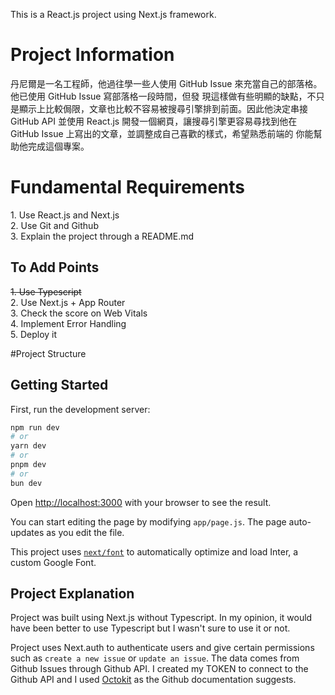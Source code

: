 This is a React.js project using Next.js framework.

<h1>Project Information</h1>
丹尼爾是⼀名⼯程師，他過往學⼀些⼈使⽤ GitHub Issue 來充當⾃⼰的部落格。他已使⽤ GitHub Issue 寫部落格⼀段時間，但發
現這樣做有些明顯的缺點，不只是顯⽰上⽐較侷限，⽂章也⽐較不容易被搜尋引擎排到前⾯。因此他決定串接 GitHub API 並使⽤
React.js 開發⼀個網⾴，讓搜尋引擎更容易尋找到他在 GitHub Issue 上寫出的⽂章，並調整成⾃⼰喜歡的樣式，希望熟悉前端的
你能幫助他完成這個專案。

<h1>Fundamental Requirements</h1> 
1. Use React.js and Next.js</br>
2. Use Git and Github</br>
3. Explain the project through a README.md</br>

<h2>To Add Points</h2>
<s>1. Use Typescript</s></br>
2. Use Next.js + App Router</br>
3. Check the score on Web Vitals</br>
4. Implement Error Handling</br>
5. Deploy it</br>

#Project Structure



## Getting Started

First, run the development server:

```bash
npm run dev
# or
yarn dev
# or
pnpm dev
# or
bun dev
```

Open [http://localhost:3000](http://localhost:3000) with your browser to see the result.

You can start editing the page by modifying `app/page.js`. The page auto-updates as you edit the file.

This project uses [`next/font`](https://nextjs.org/docs/basic-features/font-optimization) to automatically optimize and load Inter, a custom Google Font.

## Project Explanation

Project was built using Next.js without Typescript. In my opinion, it would have been better to use Typescript but I wasn't sure to use it or not. 

Project uses Next.auth to authenticate users and give certain permissions such as `create a new issue` or `update an issue`. The data comes from Github Issues through Github API. I created my TOKEN to connect to the Github API and I used [Octokit](https://docs.github.com/en/rest/issues/issues?apiVersion=2022-11-2) as the Github documentation suggests.
